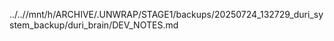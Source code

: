 ../..//mnt/h/ARCHIVE/.UNWRAP/STAGE1/backups/20250724_132729_duri_system_backup/duri_brain/DEV_NOTES.md
